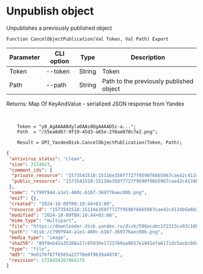 ﻿---
sidebar_position: 2
---

# Unpublish object
 Unpublishes a previously published object



`Function CancelObjectPublication(Val Token, Val Path) Export`

  | Parameter | CLI option | Type | Description |
  |-|-|-|-|
  | Token | --token | String | Token |
  | Path | --path | String | Path to the previously published object |

  
  Returns:  Map Of KeyAndValue - serialized JSON response from Yandex

<br/>




```bsl title="Code example"
    Token = "y0_AgAAAABdylaOAAs0QgAAAAD5i-a...";
    Path  = "/55ea8d67-9f19-45d3-a65e-2f8ae070c7e2.png";

    Result = OPI_YandexDisk.CancelObjectPublication(Token, Path);
```
 



```json title="Result"
{
 "antivirus_status": "clean",
 "size": 2114023,
 "comment_ids": {
  "private_resource": "1573541518:15116e358f7727f9590f66b5967cae42c4134b5e8dafc5a4acba41a51258d715",
  "public_resource": "1573541518:15116e358f7727f9590f66b5967cae42c4134b5e8dafc5a4acba41a51258d715"
 },
 "name": "c799f944-a1e1-460c-b167-369776aec80b.png",
 "exif": {},
 "created": "2024-10-09T09:10:44+03:00",
 "resource_id": "1573541518:15116e358f7727f9590f66b5967cae42c4134b5e8dafc5a4acba41a51258d715",
 "modified": "2024-10-09T09:10:44+03:00",
 "mime_type": "multipart",
 "file": "https://downloader.disk.yandex.ru/disk/596acabc1f2313ca93c10b6ed762e2fa6fd47c0a0cae164b0d936e6ad7cbff0e/670656bc/gwThwhLBKYvLhQCNnqAHikawF6ofeh69S2Q-9g1T5IGPQ-vmmg5ho0UNlym1cYvMYt55yWUwrNHLEwnJN27VGg%3D%3D?uid=1573541518&filename=c799f944-a1e1-460c-b167-369776aec80b.png&disposition=attachment&hash=&limit=0&content_type=multipart&owner_uid=1573541518&fsize=2114023&hid=03d7263840468e281bd0b238a26e7d0d&media_type=image&tknv=v2&etag=9e0176f87f6565a22f78e0f9b39a4d78",
 "path": "disk:/c799f944-a1e1-460c-b167-369776aec80b.png",
 "media_type": "image",
 "sha256": "89f8eb42a35208a17c85036e17237b0aa0657e1841efa6171dc5acbc0dea9e18",
 "type": "file",
 "md5": "9e0176f87f6565a22f78e0f9b39a4d78",
 "revision": 1728454267864175
}
```
